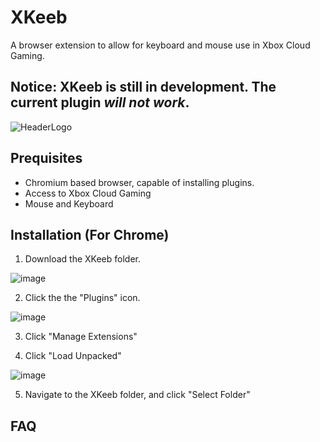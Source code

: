 # XKeeb
A browser extension to allow for keyboard and mouse use in Xbox Cloud Gaming.

## Notice: XKeeb is still in development. The current plugin *will not work*.

![HeaderLogo](https://github.com/perryMELENOHRST/XKeeb/assets/84308737/a68e3213-a787-4644-a31e-037b1f40f6dc)

## Prequisites
- Chromium based browser, capable of installing plugins.
- Access to Xbox Cloud Gaming
- Mouse and Keyboard

## Installation (For Chrome)
1. Download the XKeeb folder.
   
![image](https://github.com/perryMELENOHRST/XKeeb/assets/84308737/31deea5a-ca51-4a08-b4de-129c3282a426)
   
2. Click the the "Plugins" icon.
   
![image](https://github.com/perryMELENOHRST/XKeeb/assets/84308737/4d51d6f9-2dde-474a-a0a9-c8ef9629b6a6)
   
3. Click "Manage Extensions"
   
4. Click "Load Unpacked"
   
![image](https://github.com/perryMELENOHRST/XKeeb/assets/84308737/d826b9d9-f2a5-4648-8a4c-79f4f2324e45)
   
5. Navigate to the XKeeb folder, and click "Select Folder"

## FAQ

